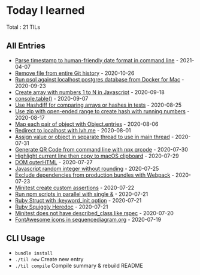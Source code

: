 # Today I learned

Total : 21 TILs

## All Entries

- [Parse timestamp to human-friendly date format in command line](./entries/2021-04-07-parse-timestamp-to-human-friendly-date-format-in-command-line.md) - 2021-04-07
- [Remove file from entire Git history](./entries/2020-10-26-remove-file-from-entire-git-history.md) - 2020-10-26
- [Run psql against localhost postgres database from Docker for Mac](./entries/2020-09-23-run-psql-against-localhost-postgres-database-from-docker-for-mac.md) - 2020-09-23
- [Create array with numbers 1 to N in Javascript](./entries/2020-09-18-create-array-with-numbers-1-to-n-in-javascript.md) - 2020-09-18
- [console.table()](./entries/2020-09-07-console-table.md) - 2020-09-07
- [Use Hashdiff for comparing arrays or hashes in tests](./entries/2020-08-25-use-hashdiff-for-comparing-arrays-or-hashes-in-tests.md) - 2020-08-25
- [Use zip with open-ended range to create hash with running numbers](./entries/2020-08-17-use-zip-with-open-ended-range-to-create-hash-with-running-numbers.md) - 2020-08-17
- [Map each pair of object with Object.entries](./entries/2020-08-06-map-each-pair-of-object-with-objectentries.md) - 2020-08-06
- [Redirect to localhost with lvh.me](./entries/2020-08-01-redirect-to-localhost-with-lvhme.md) - 2020-08-01
- [Assign value or object in separate thread to use in main thread](./entries/2020-07-31-assign-value-or-object-in-separate-thread-to-use-in-main-thread.md) - 2020-07-31
- [Generate QR Code from command line with npx qrcode](./entries/2020-07-30-generate-qr-code-from-command-line-with-npx-qrcode.md) - 2020-07-30
- [Highlight current line then copy to macOS clipboard](./entries/2020-07-29-highlight-current-line-then-copy-to-mac-os-clipboard.md) - 2020-07-29
- [DOM outerHTML](./entries/2020-07-27-dom-outer-html.md) - 2020-07-27
- [Javascript random integer without rounding](./entries/2020-07-25-javascript-random-integer-without-rounding.md) - 2020-07-25
- [Exclude dependencies from production bundles with Webpack](./entries/2020-07-23-exclude-dependencies-from-production-bundles-with-webpack.md) - 2020-07-23
- [Minitest create custom assertions](./entries/2020-07-22-minitest-create-custom-assertions.md) - 2020-07-22
- [Run npm scripts in parallel with single &](./entries/2020-07-21-run-npm-scripts-in-parallel-with-single-ampersand.md) - 2020-07-21
- [Ruby Struct with :keyword_init option](./entries/2020-07-21-ruby-struct-with-keyword-init-option.md) - 2020-07-21
- [Ruby Squiggly Heredoc](./entries/2020-07-21-ruby-squiggly-heredoc.md) - 2020-07-21
- [Minitest does not have described_class like rspec](./entries/2020-07-20-minitest-does-not-have-described-class-like-rspec.md) - 2020-07-20
- [FontAwesome icons in sequencediagram.org](./entries/2020-07-19-sequence-diagram-org-logo.md) - 2020-07-19


## CLI Usage

- `bundle install`
- `./til new` Create new entry
- `./til compile` Compile summary & rebuild README
